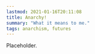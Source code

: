 ```yaml
---
lastmod: 2021-01-16T20:11:08
title: Anarchy!
summary: "What it means to me."
tags: anarchism, futures
---
```


Placeholder.
